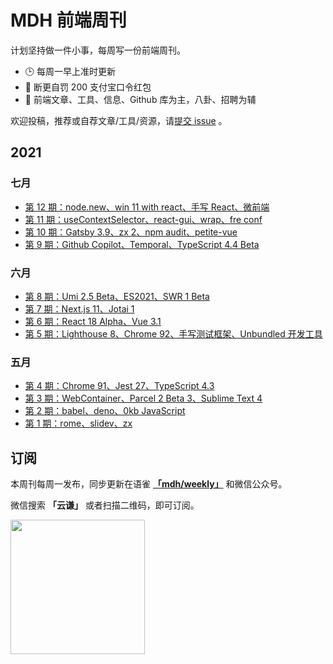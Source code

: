 # MDH 前端周刊

计划坚持做一件小事，每周写一份前端周刊。

* 🕒 每周一早上准时更新
* 🥊 断更自罚 200 支付宝口令红包
* 👋 前端文章、工具、信息、Github 库为主，八卦、招聘为辅

欢迎投稿，推荐或自荐文章/工具/资源，请[提交 issue](https://github.com/sorrycc/weekly/issues) 。

## 2021

### 七月

* [第 12 期：node.new、win 11 with react、手写 React、微前端](./docs/issue-0012.md)
* [第 11 期：useContextSelector、react-gui、wrap、fre conf](./docs/issue-0011.md)
* [第 10 期：Gatsby 3.9、zx 2、npm audit、petite-vue](./docs/issue-0010.md)
* [第 9 期：Github Copilot、Temporal、TypeScript 4.4 Beta](./docs/issue-0009.md)

### 六月

* [第 8 期：Umi 2.5 Beta、ES2021、SWR 1 Beta](./docs/issue-0008.md)
* [第 7 期：Next.js 11、Jotai 1](./docs/issue-0007.md)
* [第 6 期：React 18 Alpha、Vue 3.1](./docs/issue-0006.md)
* [第 5 期：Lighthouse 8、Chrome 92、手写测试框架、Unbundled 开发工具](./docs/issue-0005.md)

### 五月

* [第 4 期：Chrome 91、Jest 27、TypeScript 4.3](./docs/issue-0004.md)
* [第 3 期：WebContainer、Parcel 2 Beta 3、Sublime Text 4](./docs/issue-0003.md)
* [第 2 期：babel、deno、0kb JavaScript](./docs/issue-0002.md)
* [第 1 期：rome、slidev、zx](./docs/issue-0001.md)

## 订阅

本周刊每周一发布，同步更新在语雀 **[「mdh/weekly」](https://www.yuque.com/mdh/weekly)** 和微信公众号。

微信搜索 **「云谦」** 或者扫描二维码，即可订阅。

<img src="https://img.alicdn.com/imgextra/i1/O1CN01jmrjUx1yw5LcPFMx0_!!6000000006642-0-tps-430-430.jpg" width="215" />

